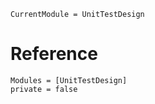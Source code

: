 ```@meta
CurrentModule = UnitTestDesign
```

# Reference

```@autodocs
Modules = [UnitTestDesign]
private = false
```
